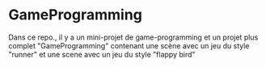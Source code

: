 # GameProgramming

Dans ce repo., il y a un mini-projet de game-programming et un projet plus complet "GameProgramming" contenant une scène avec un jeu du style "runner" et une scene avec un jeu du style "flappy bird"